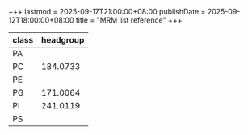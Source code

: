 +++
lastmod = 2025-09-17T21:00:00+08:00
publishDate = 2025-09-12T18:00:00+08:00
title = "MRM list reference"
+++

|class|headgroup|
|-|-|
|PA|
|PC|184.0733|
|PE|
|PG|171.0064|
|PI|241.0119|
|PS|